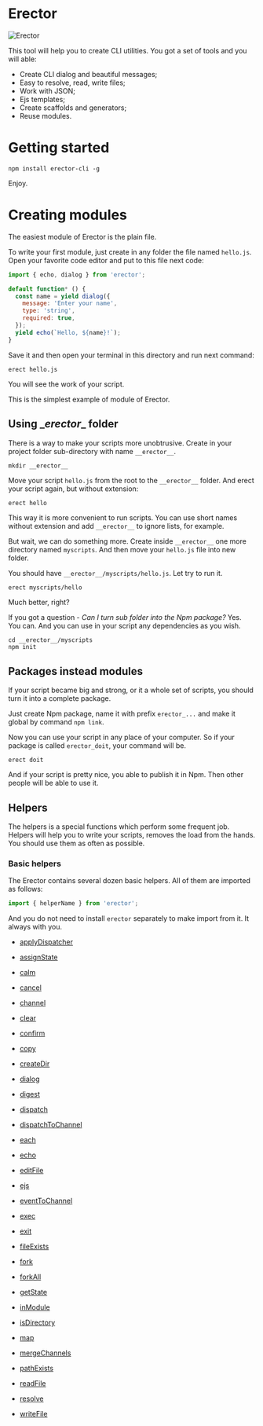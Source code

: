 Erector
==
![Erector](https://i.imgsafe.org/525701471b.png)

This tool will help you to create CLI utilities. You got a set of tools and you will able:

- Create CLI dialog and beautiful messages;
- Easy to resolve, read, write files;
- Work with JSON;
- Ejs templates;
- Create scaffolds and generators;
- Reuse modules.

# Getting started

```shell
npm install erector-cli -g
```
Enjoy.

# Creating modules

The easiest module of Erector is the plain file.

To write your first module, just create in any folder the file named `hello.js`. Open your favorite code editor and put to this file next code:
```js
import { echo, dialog } from 'erector';

default function* () {
  const name = yield dialog({
    message: 'Enter your name',
    type: 'string',
    required: true,
  });
  yield echo(`Hello, ${name}!`);
}
```

Save it and then open your terminal in this directory and run next command:

```shell
erect hello.js
```

You will see the work of your script.

This is the simplest example of module of Erector.

## Using \__erector__ folder

There is a way to make your scripts more unobtrusive. Create in your project folder sub-directory with name `__erector__`.

```js
mkdir __erector__
```

Move your script `hello.js` from the root to the `__erector__` folder. And erect your script again, but without extension:

```shell
erect hello
```

This way it is more convenient to run scripts. You can use short names without extension and add `__erector__` to ignore lists, for example.

But wait, we can do something more. Create inside `__erector__` one more directory named `myscripts`. And then move your `hello.js` file into new folder.

You should have `__erector__/myscripts/hello.js`. Let try to run it.

```shell
erect myscripts/hello
```

Much better, right?

If you got a question - _Сan I turn sub folder into the Npm package?_
Yes. You can. And you can use in your script any dependencies as you wish.

```shell
cd __erector__/myscripts
npm init
```

## Packages instead modules

If your script became big and strong, or it a whole set of scripts, you should turn it into a complete package.

Just create Npm package, name it with prefix `erector_...` and make it global by command `npm link`.

Now you can use your script in any place of your computer. So if your package is called `erector_doit`, your command will be.
```
erect doit
```

And if your script is pretty nice, you able to publish it in Npm. Then other people will be able to use it.

## Helpers ##

The helpers is a special functions which perform some frequent job. Helpers will help you to write your scripts, removes the load from the hands. You should use them as often as possible.

### Basic helpers

The Erector contains several dozen basic helpers. All of them are imported as follows:

```js
import { helperName } from 'erector';
```

And you do not need to install `erector` separately to make import from it. It always with you.


- [applyDispatcher](docs/helpers/applyDispatcher.md)

- [assignState](docs/helpers/assignState.md)

- [calm](docs/helpers/calm.md)

- [cancel](docs/helpers/cancel.md)

- [channel](docs/helpers/channel.md)

- [clear](docs/helpers/clear.md)

- [confirm](docs/helpers/confirm.md)

- [copy](docs/helpers/copy.md)

- [createDir](docs/helpers/createDir.md)

- [dialog](docs/helpers/dialog.md)

- [digest](docs/helpers/digest.md)

- [dispatch](docs/helpers/dispatch.md)

- [dispatchToChannel](docs/helpers/dispatchToChannel.md)

- [each](docs/helpers/each.md)

- [echo](docs/helpers/echo.md)

- [editFile](docs/helpers/editFile.md)

- [ejs](docs/helpers/ejs.md)

- [eventToChannel](docs/helpers/eventToChannel.md)

- [exec](docs/helpers/exec.md)

- [exit](docs/helpers/exit.md)

- [fileExists](docs/helpers/fileExists.md)

- [fork](docs/helpers/fork.md)

- [forkAll](docs/helpers/forkAll.md)

- [getState](docs/helpers/getState.md)

- [inModule](docs/helpers/inModule.md)

- [isDirectory](docs/helpers/isDirectory.md)

- [map](docs/helpers/map.md)

- [mergeChannels](docs/helpers/mergeChannels.md)

- [pathExists](docs/helpers/pathExists.md)

- [readFile](docs/helpers/readFile.md)

- [resolve](docs/helpers/resolve.md)

- [writeFile](docs/helpers/writeFile.md)

